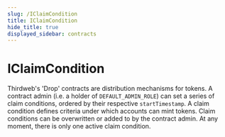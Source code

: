 ```yaml
---
slug: /IClaimCondition
title: IClaimCondition
hide_title: true
displayed_sidebar: contracts
---
```

# IClaimCondition





Thirdweb&#39;s &#39;Drop&#39; contracts are distribution mechanisms for tokens.  A contract admin (i.e. a holder of `DEFAULT_ADMIN_ROLE`) can set a series of claim conditions,  ordered by their respective `startTimestamp`. A claim condition defines criteria under which  accounts can mint tokens. Claim conditions can be overwritten or added to by the contract admin.  At any moment, there is only one active claim condition.





